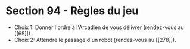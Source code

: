 # Section 94 - Règles du jeu

- Choix 1: Donner l'ordre à l'Arcadien de vous délivrer (rendez-vous au [[65]]).
- Choix 2: Attendre le passage d'un robot (rendez-vous au [[278]]).